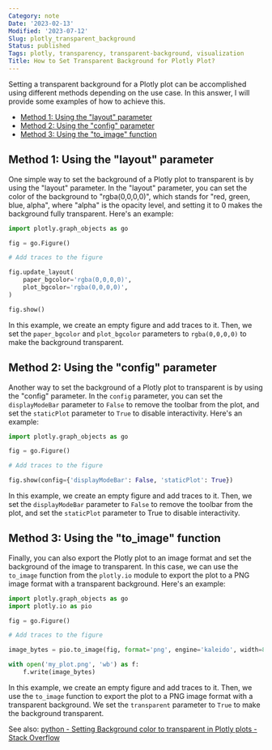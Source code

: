 ```yaml
---
Category: note
Date: '2023-02-13'
Modified: '2023-07-12'
Slug: plotly_transparent_background
Status: published
Tags: plotly, transparency, transparent-background, visualization
Title: How to Set Transparent Background for Plotly Plot?
---
```

Setting a transparent background for a Plotly plot can be accomplished using different methods depending on the use case. In this answer, I will provide some examples of how to achieve this.

<!-- MarkdownTOC levels="2,3" autolink="true" autoanchor="true" -->

- [Method 1: Using the "layout" parameter](#method-1-using-the-layout-parameter)
- [Method 2: Using the "config" parameter](#method-2-using-the-config-parameter)
- [Method 3: Using the "to_image" function](#method-3-using-the-to_image-function)

<!-- /MarkdownTOC -->

<a id="method-1-using-the-layout-parameter"></a>

## Method 1: Using the "layout" parameter

One simple way to set the background of a Plotly plot to transparent is by using the "layout" parameter. In the "layout" parameter, you can set the color of the background to "rgba(0,0,0,0)", which stands for "red, green, blue, alpha", where "alpha" is the opacity level, and setting it to 0 makes the background fully transparent. Here's an example:

```python
import plotly.graph_objects as go

fig = go.Figure()

# Add traces to the figure

fig.update_layout(
    paper_bgcolor='rgba(0,0,0,0)',
    plot_bgcolor='rgba(0,0,0,0)',
)

fig.show()

```

In this example, we create an empty figure and add traces to it. Then, we set the `paper_bgcolor` and `plot_bgcolor` parameters to `rgba(0,0,0,0)` to make the background transparent.

<a id="method-2-using-the-config-parameter"></a>

## Method 2: Using the "config" parameter

Another way to set the background of a Plotly plot to transparent is by using the "config" parameter. In the `config` parameter, you can set the `displayModeBar` parameter to `False` to remove the toolbar from the plot, and set the `staticPlot` parameter to `True` to disable interactivity. Here's an example:

```python
import plotly.graph_objects as go

fig = go.Figure()

# Add traces to the figure

fig.show(config={'displayModeBar': False, 'staticPlot': True})

```

In this example, we create an empty figure and add traces to it. Then, we set the `displayModeBar` parameter to `False` to remove the toolbar from the plot, and set the `staticPlot` parameter to True to disable interactivity.

<a id="method-3-using-the-to_image-function"></a>

## Method 3: Using the "to_image" function

Finally, you can also export the Plotly plot to an image format and set the background of the image to transparent. In this case, we can use the `to_image` function from the `plotly.io` module to export the plot to a PNG image format with a transparent background. Here's an example:

```python
import plotly.graph_objects as go
import plotly.io as pio

fig = go.Figure()

# Add traces to the figure

image_bytes = pio.to_image(fig, format='png', engine='kaleido', width=800, height=600, scale=2, transparent=True)

with open('my_plot.png', 'wb') as f:
    f.write(image_bytes)

```

In this example, we create an empty figure and add traces to it. Then, we use the `to_image` function to export the plot to a PNG image format with a transparent background. We set the `transparent` parameter to `True` to make the background transparent.

See also: [python - Setting Background color to transparent in Plotly plots - Stack Overflow](https://stackoverflow.com/questions/29968152/setting-background-color-to-transparent-in-plotly-plots)
